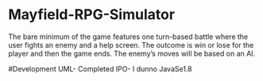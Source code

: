 # Mayfield-RPG-Simulator
The bare minimum of the game features one turn-based battle where the user fights an enemy and a help screen. The outcome is win or lose for the player and then the game ends. The enemy’s moves will be based on an AI.

#Development
UML- Completed
IPO- I dunno
JavaSe1.8
